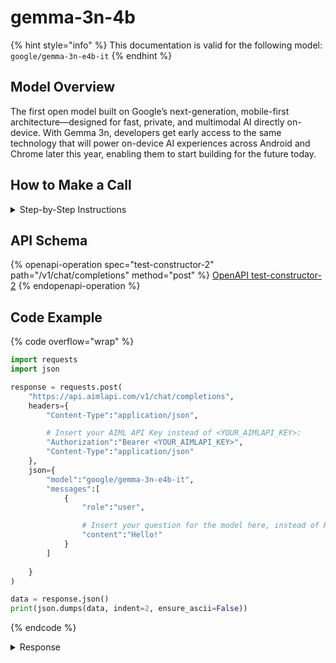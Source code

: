 # gemma-3n-4b

{% hint style="info" %}
This documentation is valid for the following model:   `google/gemma-3n-e4b-it`
{% endhint %}

## Model Overview

The first open model built on Google’s next-generation, mobile-first architecture—designed for fast, private, and multimodal AI directly on-device. With Gemma 3n, developers get early access to the same technology that will power on-device AI experiences across Android and Chrome later this year, enabling them to start building for the future today.

## How to Make a Call

<details>

<summary>Step-by-Step Instructions</summary>

### :digit\_one:  Setup You Can’t Skip

:black\_small\_square:  [**Create an Account**](https://aimlapi.com/app/sign-up): Visit the AI/ML API website and create an account (if you don’t have one yet).\
:black\_small\_square:  [**Generate an API Key**](https://aimlapi.com/app/keys): After logging in, navigate to your account dashboard and generate your API key. Ensure that key is enabled on UI.

### &#x20;:digit\_two:  Copy the code example

At the bottom of this page, you'll find [a code example](gemma-3n-4b.md#code-example) that shows how to structure the request. Choose the code snippet in your preferred programming language and copy it into your development environment.

### :digit\_three:  Modify the code example

:black\_small\_square:  Replace `<YOUR_AIMLAPI_KEY>` with your actual AI/ML API key from your account.\
:black\_small\_square:  Insert your question or request into the `content` field—this is what the model will respond to.

### :digit\_four:  <sup><sub><mark style="background-color:yellow;">(Optional)<mark style="background-color:yellow;"><sub></sup> Adjust other optional parameters if needed

Only `model` and `messages` are required parameters for this model (and we’ve already filled them in for you in the example), but you can include optional parameters if needed to adjust the model’s behavior. Below, you can find the corresponding [API schema](gemma-3n-4b.md#api-schema), which lists all available parameters along with notes on how to use them.

### :digit\_five:  Run your modified code

Run your modified code in your development environment. Response time depends on various factors, but for simple prompts it rarely exceeds a few seconds.

{% hint style="success" %}
If you need a more detailed walkthrough for setting up your development environment and making a request step by step — feel free to use our [Quickstart guide](../../../quickstart/setting-up.md).
{% endhint %}

</details>

## API Schema

{% openapi-operation spec="test-constructor-2" path="/v1/chat/completions" method="post" %}
[OpenAPI test-constructor-2](https://raw.githubusercontent.com/aimlapi/api-docs/refs/heads/main/docs/api-references/text-models-llm/Google/gemma-3n-test-contructor.json)
{% endopenapi-operation %}

## Code Example

{% code overflow="wrap" %}
```python
import requests
import json

response = requests.post(
    "https://api.aimlapi.com/v1/chat/completions",
    headers={
        "Content-Type":"application/json", 

        # Insert your AIML API Key instead of <YOUR_AIMLAPI_KEY>:
        "Authorization":"Bearer <YOUR_AIMLAPI_KEY>",
        "Content-Type":"application/json"
    },
    json={
        "model":"google/gemma-3n-e4b-it",
        "messages":[
            {
                "role":"user",

                # Insert your question for the model here, instead of Hello:
                "content":"Hello!"
            }
        ]
        
    }
)

data = response.json()
print(json.dumps(data, indent=2, ensure_ascii=False))
```
{% endcode %}

<details>

<summary>Response</summary>

{% code overflow="wrap" %}
```json5
{
  "id": "gen-1749195015-2RpzznjKbGPQUJ9OK1M4",
  "object": "chat.completion",
  "choices": [
    {
      "index": 0,
      "finish_reason": "stop",
      "logprobs": null,
      "message": {
        "role": "assistant",
        "content": "Hello there! 👋 \n\nIt's nice to meet you! How can I help you today?  Do you have any questions, need some information, want to chat, or anything else? 😊 \n\nJust let me know what's on your mind!\n\n\n\n",
        "reasoning_content": null,
        "refusal": null
      }
    }
  ],
  "created": 1749195015,
  "model": "google/gemma-3n-e4b-it:free",
  "usage": {
    "prompt_tokens": 0,
    "completion_tokens": 0,
    "total_tokens": 0
  }
}
```
{% endcode %}

</details>
